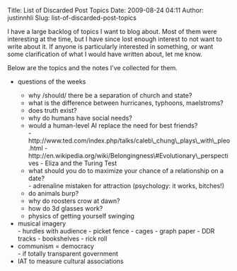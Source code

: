 Title: List of Discarded Post Topics
Date: 2009-08-24 04:11
Author: justinnhli
Slug: list-of-discarded-post-topics

I have a large backlog of topics I want to blog about. Most of them were
interesting at the time, but I have since lost enough interest to not
want to write about it. If anyone is particularly interested in
something, or want some clarification of what I would have written
about, let me know.

Below are the topics and the notes I've collected for them.

<ul>
<li>
questions of the weeks

</li>
<ul>
<li>
why /should/ there be a separation of church and state?

</li>
<li>
what is the difference between hurricanes, typhoons, maelstroms?

</li>
<li>
does truth exist?

</li>
<li>
why do humans have social needs?

</li>
<li>
would a human-level AI replace the need for best friends?

</li>
-   http://www.ted.com/index.php/talks/caleb\_chung\_plays\_with\_pleo.html
-   http://en.wikipedia.org/wiki/Belongingness\#Evolutionary\_perspectives
-   Eliza and the Turing Test

<li>
what should you do to maximize your chance of a relationship on a date?

</li>
-   adrenaline mistaken for attraction (psychology: it works, bitches!)

<li>
do animals burp?

</li>
<li>
why do roosters crow at dawn?

</li>
<li>
how do 3d glasses work?

</li>
<li>
physics of getting yourself swinging

</li>
</ul>
<li>
musical imagery

</li>
-   hurdles with audience
-   picket fence
-   cages
-   graph paper
-   DDR tracks
-   bookshelves
-   rick roll

<li>
communism = democracy

</li>
-   if totally transparent government

<li>
IAT to measure cultural associations

</li>
</ul>

